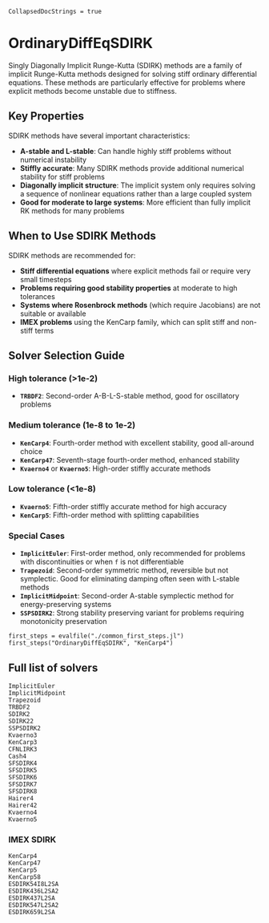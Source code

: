 ```@meta
CollapsedDocStrings = true
```

# OrdinaryDiffEqSDIRK

Singly Diagonally Implicit Runge-Kutta (SDIRK) methods are a family of implicit Runge-Kutta methods designed for solving stiff ordinary differential equations. These methods are particularly effective for problems where explicit methods become unstable due to stiffness.

## Key Properties

SDIRK methods have several important characteristics:

  - **A-stable and L-stable**: Can handle highly stiff problems without numerical instability
  - **Stiffly accurate**: Many SDIRK methods provide additional numerical stability for stiff problems
  - **Diagonally implicit structure**: The implicit system only requires solving a sequence of nonlinear equations rather than a large coupled system
  - **Good for moderate to large systems**: More efficient than fully implicit RK methods for many problems

## When to Use SDIRK Methods

SDIRK methods are recommended for:

  - **Stiff differential equations** where explicit methods fail or require very small timesteps
  - **Problems requiring good stability properties** at moderate to high tolerances
  - **Systems where Rosenbrock methods** (which require Jacobians) are not suitable or available
  - **IMEX problems** using the KenCarp family, which can split stiff and non-stiff terms

## Solver Selection Guide

### High tolerance (>1e-2)

  - **`TRBDF2`**: Second-order A-B-L-S-stable method, good for oscillatory problems

### Medium tolerance (1e-8 to 1e-2)

  - **`KenCarp4`**: Fourth-order method with excellent stability, good all-around choice
  - **`KenCarp47`**: Seventh-stage fourth-order method, enhanced stability
  - **`Kvaerno4`** or **`Kvaerno5`**: High-order stiffly accurate methods

### Low tolerance (<1e-8)

  - **`Kvaerno5`**: Fifth-order stiffly accurate method for high accuracy
  - **`KenCarp5`**: Fifth-order method with splitting capabilities

### Special Cases

  - **`ImplicitEuler`**: First-order method, only recommended for problems with discontinuities or when `f` is not differentiable
  - **`Trapezoid`**: Second-order symmetric method, reversible but not symplectic. Good for eliminating damping often seen with L-stable methods
  - **`ImplicitMidpoint`**: Second-order A-stable symplectic method for energy-preserving systems
  - **`SSPSDIRK2`**: Strong stability preserving variant for problems requiring monotonicity preservation

```@eval
first_steps = evalfile("./common_first_steps.jl")
first_steps("OrdinaryDiffEqSDIRK", "KenCarp4")
```

## Full list of solvers

```@docs
ImplicitEuler
ImplicitMidpoint
Trapezoid
TRBDF2
SDIRK2
SDIRK22
SSPSDIRK2
Kvaerno3
KenCarp3
CFNLIRK3
Cash4
SFSDIRK4
SFSDIRK5
SFSDIRK6
SFSDIRK7
SFSDIRK8
Hairer4
Hairer42
Kvaerno4
Kvaerno5
```

### IMEX SDIRK

```@docs
KenCarp4
KenCarp47
KenCarp5
KenCarp58
ESDIRK54I8L2SA
ESDIRK436L2SA2
ESDIRK437L2SA
ESDIRK547L2SA2
ESDIRK659L2SA
```

